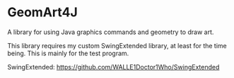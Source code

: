 # GeomArt4J
 A library for using Java graphics commands and geometry to draw art.

This library requires my custom SwingExtended library, at least for the time being. This is mainly for the test program.

 SwingExtended: https://github.com/WALLE1Doctor1Who/SwingExtended